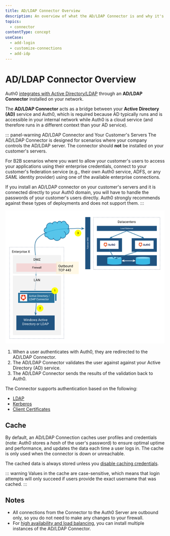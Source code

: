 ```yaml
---
title: AD/LDAP Connector Overview
description: An overview of what the AD/LDAP Connector is and why it's necessary.
topics:
  - connector
contentType: concept
useCase:
  - add-login
  - customize-connections
  - add-idp
---
```


# AD/LDAP Connector Overview

Auth0 [integrates with Active Directory/LDAP](/connections/enterprise/active-directory) through an **AD/LDAP Connector** installed on your network.

The **AD/LDAP Connector** acts as a bridge between your **Active Directory (AD)** service and Auth0, which is required because AD typically runs and is accessible in your internal network while Auth0 is a cloud service (and therefore runs in a different context than your AD service).

::: panel-warning AD/LDAP Connector and Your Customer's Servers
The AD/LDAP Connector is designed for scenarios where your company controls the AD/LDAP server. The connector should **not** be installed on your customer's servers.

For B2B scenarios where you want to allow your customer's users to access your applications using their enterprise credentials, connect to your customer's federation service (e.g., their own Auth0 service, ADFS, or any <dfn data-key="security-assertion-markup-language">SAML</dfn> identity provider) using one of the available enterprise connections.

If you install an AD/LDAP connector on your customer's servers and it is connected directly to your Auth0 domain, you will have to handle the passwords of your customer's users directly. Auth0 strongly recommends against these types of deployments and does not support them.
:::

![](/media/articles/connector/ad-data-flow.png)

1. When a user authenticates with Auth0, they are redirected to the AD/LDAP Connector.
2. The AD/LDAP Connector validates the user against against your Active Directory (AD) service.
3. The AD/LDAP Connector sends the results of the validation back to Auth0.

The Connector supports authentication based on the following:

* [LDAP](/protocols/ldap)
* [Kerberos](/connector/kerberos)
* [Client Certificates](/connector/client-certificates)

## Cache

By default, an AD/LDAP Connection caches user profiles and credentials (note: Auth0 stores a *hash* of the user's password) to ensure optimal uptime and performance, and updates the data each time a user logs in. The cache is only used when the connector is down or unreachable. 

The cached data is always stored unless you [disable caching credentials](/dashboard/guides/connections/disable-cache-ad-ldap). 

::: warning
Values in the cache are case-sensitive, which means that login attempts will only succeed if users provide the exact username that was cached.
:::

## Notes

* All connections from the Connector to the Auth0 Server are outbound only, so you do not need to make any changes to your firewall.
* For [high availability and load balancing](/connector/high-availability), you can install multiple instances of the AD/LDAP Connector.

